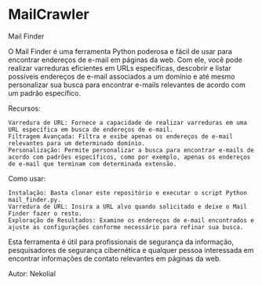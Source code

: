 # MailCrawler
Mail Finder

O Mail Finder é uma ferramenta Python poderosa e fácil de usar para encontrar endereços de e-mail em páginas da web. Com ele, você pode realizar varreduras eficientes em URLs específicas, descobrir e listar possíveis endereços de e-mail associados a um domínio e até mesmo personalizar sua busca para encontrar e-mails relevantes de acordo com um padrão específico.

Recursos:

    Varredura de URL: Fornece a capacidade de realizar varreduras em uma URL específica em busca de endereços de e-mail.
    Filtragem Avançada: Filtra e exibe apenas os endereços de e-mail relevantes para um determinado domínio.
    Personalização: Permite personalizar a busca para encontrar e-mails de acordo com padrões específicos, como por exemplo, apenas os endereços de e-mail que terminam com determinada extensão.

Como usar:

    Instalação: Basta clonar este repositório e executar o script Python mail_finder.py.
    Varredura de URL: Insira a URL alvo quando solicitado e deixe o Mail Finder fazer o resto.
    Exploração de Resultados: Examine os endereços de e-mail encontrados e ajuste as configurações conforme necessário para refinar sua busca.

Esta ferramenta é útil para profissionais de segurança da informação, pesquisadores de segurança cibernética e qualquer pessoa interessada em encontrar informações de contato relevantes em páginas da web.

Autor: Nekolial
